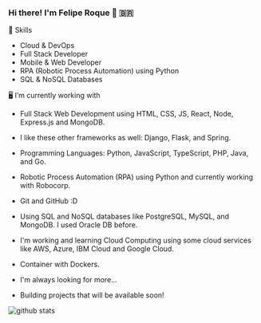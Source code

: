 ### Hi there! I'm Felipe Roque 👋 🇧🇷

🤖 Skills
+ Cloud & DevOps
+ Full Stack Developer
+ Mobile & Web Developer
+ RPA (Robotic Process Automation) using Python
+ SQL & NoSQL Databases

🖥️ I’m currently working with
+ Full Stack Web Development using HTML, CSS, JS, React, Node, Express.js and MongoDB.
+ I like these other frameworks as well: Django, Flask, and Spring.
+ Programming Languages: Python, JavaScript, TypeScript, PHP, Java, and Go.
+ Robotic Process Automation (RPA) using Python and currently working with Robocorp.
+ Git and GitHub :D
+ Using SQL and NoSQL databases like PostgreSQL, MySQL, and MongoDB. I used Oracle DB before.
+ I'm working and learning Cloud Computing using some cloud services like AWS, Azure, IBM Cloud and Google Cloud.
+ Container with Dockers.
+ I'm always looking for more... 
  
+ Building projects that will be available soon!

![github stats](https://github-readme-stats.vercel.app/api?username=FehRoque&show_icons=true&theme=merko)


<!--
**FehRoque/FehRoque** is a ✨ _special_ ✨ repository because its `README.md` (this file) appears on your GitHub profile.

[![Used Languages](https://github-readme-stats.vercel.app/api/top-langs/?username=FehRoque&show_icons=true&theme=dark)]
[![Kipper top languages](https://github-readme-stats.vercel.app/api/top-langs/?username=FehRoque&theme=blue-white)](https://github.com/anuraghazra/github-readme-stats)

Here are some ideas to get you started:

- 🔭 I’m currently working on ...
- 🌱 I’m currently learning ...
- 👯 I’m looking to collaborate on ...
- 🤔 I’m looking for help with ...
- 💬 Ask me about ...
- 📫 How to reach me: ...
- 😄 Pronouns: ...
- ⚡ Fun fact: ...
-->
